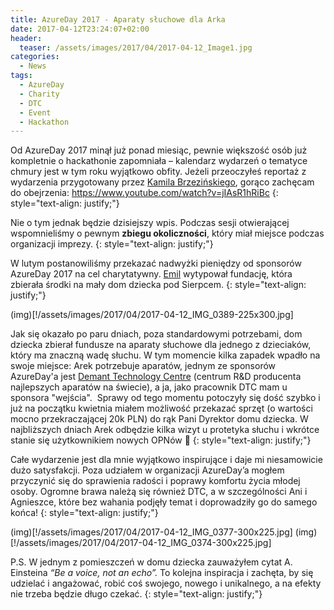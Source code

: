 ```yaml
---
title: AzureDay 2017 - Aparaty słuchowe dla Arka
date: 2017-04-12T23:24:07+02:00
header:
  teaser: /assets/images/2017/04/2017-04-12_Image1.jpg
categories:
  - News
tags:
  - AzureDay
  - Charity
  - DTC
  - Event
  - Hackathon
---
```

Od AzureDay 2017 minął już ponad miesiąc, pewnie większość osób już kompletnie o hackathonie zapomniała &#8211; kalendarz wydarzeń o tematyce chmury jest w tym roku wyjątkowo obfity. Jeżeli przeoczyłeś reportaż z wydarzenia przygotowany przez <a href="https://twitter.com/KamilBrzezinski" target="_blank" rel="noopener noreferrer">Kamila Brzezińskiego</a>, gorąco zachęcam do obejrzenia: <a href="https://www.youtube.com/watch?v=jIAsR1hRiBc" target="_blank" rel="noopener noreferrer">https://www.youtube.com/watch?v=jIAsR1hRiBc</a>
{: style="text-align: justify;"}

Nie o tym jednak będzie dzisiejszy wpis. Podczas sesji otwierającej wspomnieliśmy o pewnym **zbiegu okoliczności**, który miał miejsce podczas organizacji imprezy.
{: style="text-align: justify;"}

W lutym postanowiliśmy przekazać nadwyżki pieniędzy od sponsorów AzureDay 2017 na cel charytatywny. <a href="https://twitter.com/WasilewskiEmil" target="_blank" rel="noopener noreferrer">Emil</a> wytypował fundację, która zbierała środki na mały dom dziecka pod Sierpcem.
{: style="text-align: justify;"}

(img)[!/assets/images/2017/04/2017-04-12_IMG_0389-225x300.jpg]

Jak się okazało po paru dniach, poza standardowymi potrzebami, dom dziecka zbierał fundusze na aparaty słuchowe dla jednego z dzieciaków, który ma znaczną wadę słuchu. W tym momencie kilka zapadek wpadło na swoje miejsce: Arek potrzebuje aparatów, jednym ze sponsorów AzureDay'a jest <a href="http://www.demant-technology.com/" target="_blank" rel="noopener noreferrer">Demant Technology Centre</a> (centrum R&D producenta najlepszych aparatów na świecie), a ja, jako pracownik DTC mam u sponsora "wejścia".  Sprawy od tego momentu potoczyły się dość szybko i już na początku kwietnia miałem możliwość przekazać sprzęt (o wartości mocno przekraczającej 20k PLN) do rąk Pani Dyrektor domu dziecka. W najbliższych dniach Arek odbędzie kilka wizyt u protetyka słuchu i wkrótce stanie się użytkownikiem nowych OPNów 🙂
{: style="text-align: justify;"}

Całe wydarzenie jest dla mnie wyjątkowo inspirujące i daje mi niesamowicie dużo satysfakcji. Poza udziałem w organizacji AzureDay&#8217;a mogłem przyczynić się do sprawienia radości i poprawy komfortu życia młodej osoby. Ogromne brawa należą się również DTC, a w szczególności Ani i Agnieszce, które bez wahania podjęły temat i doprowadziły go do samego końca!
{: style="text-align: justify;"}

(img)[!/assets/images/2017/04/2017-04-12_IMG_0377-300x225.jpg]
(img)[!/assets/images/2017/04/2017-04-12_IMG_0374-300x225.jpg]

P.S. W jednym z pomieszczeń w domu dziecka zauważyłem cytat A. Einsteina _&#8220;Be a voice, not an echo&#8221;._ To kolejna inspiracja i zachęta, by się udzielać i angażować, robić coś swojego, nowego i unikalnego, a na efekty nie trzeba będzie długo czekać.
{: style="text-align: justify;"}